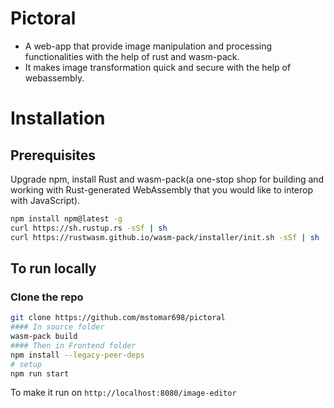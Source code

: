 # Pictoral

- A web-app that provide image manipulation and processing functionalities with the help of rust and wasm-pack.
- It makes image transformation quick and secure with the help of webassembly.


# Installation

## Prerequisites

Upgrade npm, install Rust and wasm-pack(a one-stop shop for building and working with Rust-generated WebAssembly that you would like to interop with JavaScript).

```bash
npm install npm@latest -g
curl https://sh.rustup.rs -sSf | sh
curl https://rustwasm.github.io/wasm-pack/installer/init.sh -sSf | sh
```

## To run locally

### Clone the repo

```bash
git clone https://github.com/mstomar698/pictoral
#### In source folder 
wasm-pack build
#### Then in Frontend folder 
npm install --legacy-peer-deps
# setup
npm run start
```

To make it run on `http://localhost:8080/image-editor`


